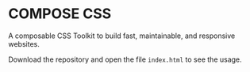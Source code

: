 # COMPOSE CSS 

A composable CSS Toolkit to build fast, maintainable, and responsive websites.

Download the repository and open the file <code>index.html</code> to see the usage.
